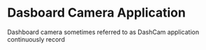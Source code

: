 # Dasboard Camera Application
Dashboard camera sometimes referred to as DashCam application continuously record 